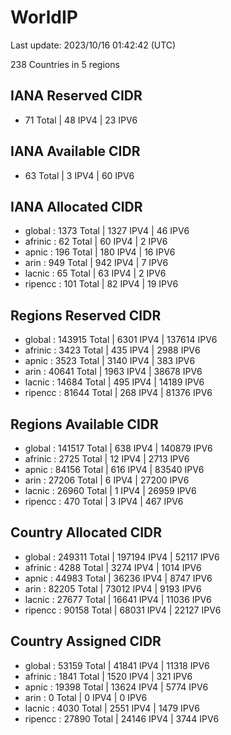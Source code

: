 # WorldIP

Last update: 2023/10/16 01:42:42 (UTC)

238 Countries in 5 regions

## IANA Reserved CIDR

- 71 Total | 48 IPV4 | 23 IPV6

## IANA Available CIDR

- 63 Total | 3 IPV4 | 60 IPV6

## IANA Allocated CIDR

- global : 1373 Total | 1327 IPV4 | 46 IPV6
- afrinic : 62 Total | 60 IPV4 | 2 IPV6
- apnic : 196 Total | 180 IPV4 | 16 IPV6
- arin : 949 Total | 942 IPV4 | 7 IPV6
- lacnic : 65 Total | 63 IPV4 | 2 IPV6
- ripencc : 101 Total | 82 IPV4 | 19 IPV6

## Regions Reserved CIDR

- global : 143915 Total | 6301 IPV4 | 137614 IPV6
- afrinic : 3423 Total | 435 IPV4 | 2988 IPV6
- apnic : 3523 Total | 3140 IPV4 | 383 IPV6
- arin : 40641 Total | 1963 IPV4 | 38678 IPV6
- lacnic : 14684 Total | 495 IPV4 | 14189 IPV6
- ripencc : 81644 Total | 268 IPV4 | 81376 IPV6

## Regions Available CIDR

- global : 141517 Total | 638 IPV4 | 140879 IPV6
- afrinic : 2725 Total | 12 IPV4 | 2713 IPV6
- apnic : 84156 Total | 616 IPV4 | 83540 IPV6
- arin : 27206 Total | 6 IPV4 | 27200 IPV6
- lacnic : 26960 Total | 1 IPV4 | 26959 IPV6
- ripencc : 470 Total | 3 IPV4 | 467 IPV6

## Country Allocated CIDR

- global : 249311 Total | 197194 IPV4 | 52117 IPV6
- afrinic : 4288 Total | 3274 IPV4 | 1014 IPV6
- apnic : 44983 Total | 36236 IPV4 | 8747 IPV6
- arin : 82205 Total | 73012 IPV4 | 9193 IPV6
- lacnic : 27677 Total | 16641 IPV4 | 11036 IPV6
- ripencc : 90158 Total | 68031 IPV4 | 22127 IPV6

## Country Assigned CIDR

- global : 53159 Total | 41841 IPV4 | 11318 IPV6
- afrinic : 1841 Total | 1520 IPV4 | 321 IPV6
- apnic : 19398 Total | 13624 IPV4 | 5774 IPV6
- arin : 0 Total | 0 IPV4 | 0 IPV6
- lacnic : 4030 Total | 2551 IPV4 | 1479 IPV6
- ripencc : 27890 Total | 24146 IPV4 | 3744 IPV6
